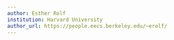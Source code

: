 ```yaml
---
author: Esther Rolf
institution: Harvard University
author_url: https://people.eecs.berkeley.edu/~erolf/
---
```

